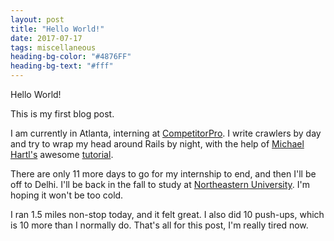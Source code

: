 ```yaml
---
layout: post
title: "Hello World!"
date: 2017-07-17
tags: miscellaneous
heading-bg-color: "#4876FF"
heading-bg-text: "#fff"
---
```

Hello World!

This is my first blog post.

I am currently in Atlanta, interning at [CompetitorPro](http://www.competitorpro.com). I write crawlers by day and try to wrap my head around Rails by night, with the help of [Michael Hartl's](https://www.michaelhartl.com/) awesome [tutorial](https://www.railstutorial.org/).

There are only 11 more days to go for my internship to end, and then I'll be off to Delhi. I'll be back in the fall to study at [Northeastern University](http://www.northeastern.edu/). I'm hoping it won't be too cold.

I ran 1.5 miles non-stop today, and it felt great. I also did 10 push-ups, which is 10 more than I normally do. That's all for this post, I'm really tired now.
